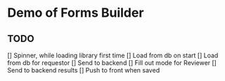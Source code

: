 # Demo of Forms Builder

## TODO

[] Spinner, while loading library first time
[] Load from db on start
[] Load from db for requestor
[] Send to backend
[] Fill out mode for Reviewer
[] Send to backend results
[] Push to front when saved